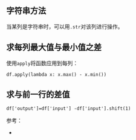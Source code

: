 ## 字符串方法

当某列是字符串时，可以用`.str`对该列进行操作。


## 求每列最大值与最小值之差

使用`apply`将函数应用到每列：

```
df.apply(lambda x: x.max() - x.min())
```

## 求与前一行的差值

```
df['output']=df['input'] -df['input'].shift(1)
```

参考：

- [](https://stackoverflow.com/questions/57801048/subtract-previous-row-value-from-the-current-row-value-in-a-pandas-column)